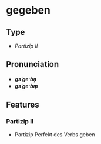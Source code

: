 # gegeben
## Type
- _Partizip II_
## Pronunciation
- **_ɡəˈɡeːbn̩_**
- **_ɡəˈɡeːbm̩_**
## Features
### Partizip II
-  Partizip Perfekt des Verbs geben

